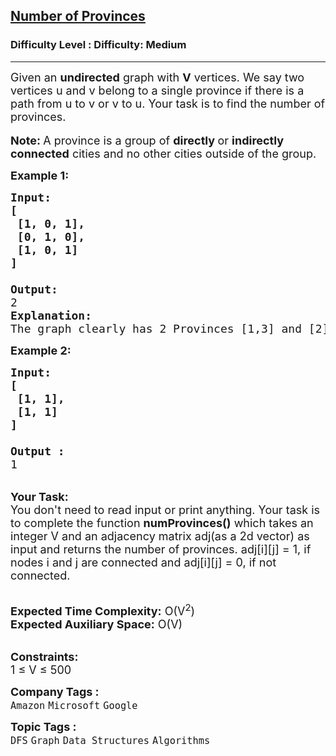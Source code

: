 <h2><a href="https://www.geeksforgeeks.org/problems/number-of-provinces/1?page=1&company=Google&difficulty=Basic,Easy,Medium,Hard&status=unsolved&sortBy=submissions">Number of Provinces</a></h2><h3>Difficulty Level : Difficulty: Medium</h3><hr><div class="problems_problem_content__Xm_eO"><p><span style="font-size: 18px;">Given an <strong>undirected</strong></span><span style="font-size: 18px;">&nbsp;graph with <strong>V</strong> vertices. We say two vertices u and v belong to a single province if there is a path from u to v or v to u. Your task is to find the number of provinces.</span><br><br><span style="font-size: 18px;"><strong>Note: </strong></span> <span style="font-size: 18px;">A province is a group of <strong>directly </strong>or <strong>indirectly connected</strong> cities and no other cities outside of the group. </span></p>
<p><span style="font-size: 18px;"><strong>Example 1:</strong></span></p>
<pre><span style="font-size: 18px;"><strong>Input:
[
 [1, 0, 1],
 [0, 1, 0],
&nbsp;[1, 0, 1]
]
</strong></span><img src="https://media.geeksforgeeks.org/img-practice/PROD/addEditProblem/706298/Web/Other/763b704c-74af-4d7c-8457-a1b8fe00a077_1685087210.png" alt=""><span style="font-size: 18px;">
<strong>Output:
</strong>2
<strong>Explanation:</strong>
The graph clearly has 2 Provinces [1,3] and [2]. As city 1 and city 3 has a path between them they belong to a single province. City 2 has no path to city 1 or city 3 hence it belongs to another province.</span>
</pre>
<div><span style="font-size: 18px;"><strong>Example 2:</strong></span></div>
<pre><span style="font-size: 18px;"><strong>Input:
[
&nbsp;[1, 1],
&nbsp;[1, 1]
]
</strong></span><img src="https://media.geeksforgeeks.org/img-practice/PROD/addEditProblem/706298/Web/Other/f1fc32d4-70bb-429d-be95-a1485e4ae057_1685087210.png" alt=""><span style="font-size: 18px;">
<strong>Output :</strong>
1</span>
</pre>
<p><br><span style="font-size: 18px;"><strong>Your Task:&nbsp;&nbsp;</strong><br>You don't need to read input or print anything. Your task is to complete the function <strong>numProvinces()</strong> which takes an integer V and an adjacency matrix adj(as a 2d vector) as input and returns the number of provinces. adj[i][j] = 1, if nodes i and j are connected and adj[i][j] = 0, if not connected.</span></p>
<p><br><span style="font-size: 18px;"><strong>Expected Time Complexity:</strong> O(V<sup>2</sup>)<br><strong>Expected Auxiliary Space:</strong> O(V)</span></p>
<p><br><span style="font-size: 18px;"><strong>Constraints:</strong><br>1 ≤ V ≤ 500</span></p></div><p><span style=font-size:18px><strong>Company Tags : </strong><br><code>Amazon</code>&nbsp;<code>Microsoft</code>&nbsp;<code>Google</code>&nbsp;<br><p><span style=font-size:18px><strong>Topic Tags : </strong><br><code>DFS</code>&nbsp;<code>Graph</code>&nbsp;<code>Data Structures</code>&nbsp;<code>Algorithms</code>&nbsp;